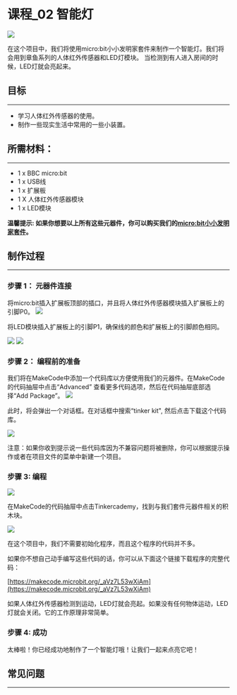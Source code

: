# 课程_02 智能灯

![](./images/hEALUQr.jpg)  

在这个项目中，我们将使用micro:bit小小发明家套件来制作一个智能灯。我们将会用到章鱼系列的人体红外传感器和LED灯模块。 当检测到有人进入房间的时候，LED灯就会亮起来。

## 目标
---

- 学习人体红外传感器的使用。
- 制作一些现实生活中常用的一些小装置。


## 所需材料：  
---  

- 1 x BBC micro:bit
- 1 x USB线
- 1 x 扩展板
- 1 X 人体红外传感器模块
- 1 x LED模块

**温馨提示: 如果你想要以上所有这些元器件，你可以购买我们的[micro:bit小小发明家套件](https://item.taobao.com/item.htm?spm=a230r.7195193.1997079397.9.z3IMPf&id=564707672256&abbucket=5)。**


## 制作过程
---

### 步骤 1： 元器件连接

将micro:bit插入扩展板顶部的插口，并且将人体红外传感器模块插入扩展板上的引脚P0。
![](./images/y4rPaD2.jpg)

将LED模块插入扩展板上的引脚P1，确保线的颜色和扩展板上的引脚颜色相同。

![](./images/f2mpSkX.jpg)
![](./images/ZhIpbTH.jpg)


### 步骤 2： 编程前的准备

我们将在MakeCode中添加一个代码库以方便使用我们的元器件。在MakeCode的代码抽屉中点击“Advanced” 查看更多代码选项，然后在代码抽屉底部选择“Add Package”。
![](./images/EbsfYUB.jpg)

此时，将会弹出一个对话框。在对话框中搜索“tinker kit", 然后点击下载这个代码库。 

![](./images/Ry7hl2a.png)

注意：如果你收到提示说一些代码库因为不兼容问题将被删除，你可以根据提示操作或者在项目文件的菜单中新建一个项目。


### 步骤 3: 编程

![](./images/Tinker_Kit_case_02_01.png)

在MakeCode的代码抽屉中点击Tinkercademy，找到与我们套件元器件相关的积木块。

![](./images/Tinker_Kit_case_02_02.png)

在这个项目中，我们不需要初始化程序，而且这个程序的代码并不多。

如果你不想自己动手编写这些代码的话，你可以从下面这个链接下载程序的完整代码：

[https://makecode.microbit.org/_aVz7L53wXiAm](https://makecode.microbit.org/_aVz7L53wXiAm)


如果人体红外传感器检测到运动，LED灯就会亮起。如果没有任何物体运动，LED灯就会关闭。它的工作原理非常简单。


### 步骤 4: 成功

太棒啦！你已经成功地制作了一个智能灯哦！让我们一起来点亮它吧！


## 常见问题
---
